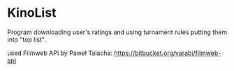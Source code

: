 # KinoList
Program downloading user's ratings and using turnament rules putting them into "top list".

used Filmweb API by Paweł Talacha:
https://bitbucket.org/varabi/filmweb-api
